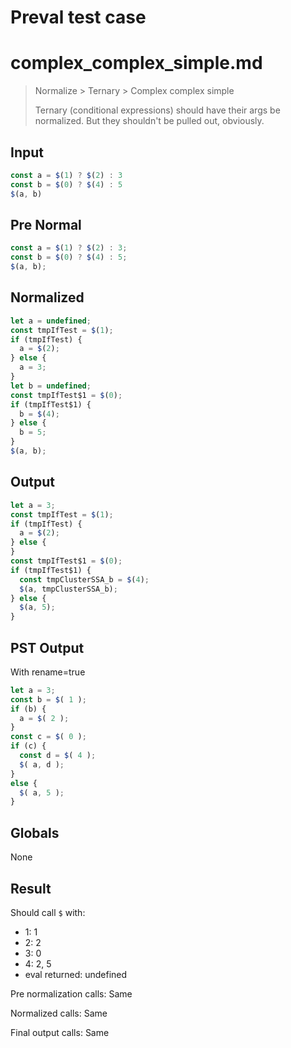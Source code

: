 # Preval test case

# complex_complex_simple.md

> Normalize > Ternary > Complex complex simple
>
> Ternary (conditional expressions) should have their args be normalized. But they shouldn't be pulled out, obviously.

## Input

`````js filename=intro
const a = $(1) ? $(2) : 3
const b = $(0) ? $(4) : 5
$(a, b)
`````

## Pre Normal


`````js filename=intro
const a = $(1) ? $(2) : 3;
const b = $(0) ? $(4) : 5;
$(a, b);
`````

## Normalized


`````js filename=intro
let a = undefined;
const tmpIfTest = $(1);
if (tmpIfTest) {
  a = $(2);
} else {
  a = 3;
}
let b = undefined;
const tmpIfTest$1 = $(0);
if (tmpIfTest$1) {
  b = $(4);
} else {
  b = 5;
}
$(a, b);
`````

## Output


`````js filename=intro
let a = 3;
const tmpIfTest = $(1);
if (tmpIfTest) {
  a = $(2);
} else {
}
const tmpIfTest$1 = $(0);
if (tmpIfTest$1) {
  const tmpClusterSSA_b = $(4);
  $(a, tmpClusterSSA_b);
} else {
  $(a, 5);
}
`````

## PST Output

With rename=true

`````js filename=intro
let a = 3;
const b = $( 1 );
if (b) {
  a = $( 2 );
}
const c = $( 0 );
if (c) {
  const d = $( 4 );
  $( a, d );
}
else {
  $( a, 5 );
}
`````

## Globals

None

## Result

Should call `$` with:
 - 1: 1
 - 2: 2
 - 3: 0
 - 4: 2, 5
 - eval returned: undefined

Pre normalization calls: Same

Normalized calls: Same

Final output calls: Same
